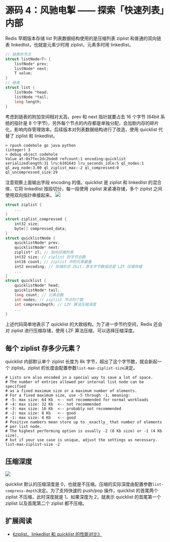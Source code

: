 
# 源码 4：风驰电掣 —— 探索「快速列表」内部

Redis 早期版本存储 list 列表数据结构使用的是压缩列表 ziplist 和普通的双向链表 linkedlist，也就是元素少时用 ziplist，元素多时用 linkedlist。

```c
// 链表的节点
struct listNode<T> {
    listNode* prev;
    listNode* next;
    T value;
}
// 链表
struct list {
    listNode *head;
    listNode *tail;
    long length;
}
```
考虑到链表的附加空间相对太高，prev 和 next 指针就要占去 16 个字节 (64bit 系统的指针是 8 个字节)，另外每个节点的内存都是单独分配，会加剧内存的碎片化，影响内存管理效率。后续版本对列表数据结构进行了改造，使用 quicklist 代替了 ziplist 和 linkedlist。
```
> rpush codehole go java python
(integer) 3
> debug object codehole
Value at:0x7fec2dc2bde0 refcount:1 encoding:quicklist serializedlength:31 lru:6101643 lru_seconds_idle:5 ql_nodes:1 ql_avg_node:3.00 ql_ziplist_max:-2 ql_compressed:0 ql_uncompressed_size:29
```
注意观察上面输出字段 encoding 的值。quicklist 是 ziplist 和 linkedlist 的混合体，它将 linkedlist 按段切分，每一段使用 ziplist 来紧凑存储，多个 ziplist 之间使用双向指针串接起来。
![](https://user-gold-cdn.xitu.io/2018/7/29/164e3b0b953f2fc7?w=1510&h=542&f=png&s=64217)
```c
struct ziplist {
    ...
}
struct ziplist_compressed {
    int32 size;
    byte[] compressed_data;
}
struct quicklistNode {
    quicklistNode* prev;
    quicklistNode* next;
    ziplist* zl; // 指向压缩列表
    int32 size; // ziplist 的字节总数
    int16 count; // ziplist 中的元素数量
    int2 encoding; // 存储形式 2bit，原生字节数组还是 LZF 压缩存储
    ...
}
struct quicklist {
    quicklistNode* head;
    quicklistNode* tail;
    long count; // 元素总数
    int nodes; // ziplist 节点的个数
    int compressDepth; // LZF 算法压缩深度
    ...
}
```
上述代码简单地表示了 quicklist 的大致结构。为了进一步节约空间，Redis 还会对 ziplist 进行压缩存储，使用 LZF 算法压缩，可以选择压缩深度。

## 每个 ziplist 存多少元素？

quicklist 内部默认单个 ziplist 长度为 8k 字节，超出了这个字节数，就会新起一个 ziplist。ziplist 的长度由配置参数`list-max-ziplist-size`决定。
```
# Lists are also encoded in a special way to save a lot of space.
# The number of entries allowed per internal list node can be specified
# as a fixed maximum size or a maximum number of elements.
# For a fixed maximum size, use -5 through -1, meaning:
# -5: max size: 64 Kb  <-- not recommended for normal workloads
# -4: max size: 32 Kb  <-- not recommended
# -3: max size: 16 Kb  <-- probably not recommended
# -2: max size: 8 Kb   <-- good
# -1: max size: 4 Kb   <-- good
# Positive numbers mean store up to _exactly_ that number of elements
# per list node.
# The highest performing option is usually -2 (8 Kb size) or -1 (4 Kb size),
# but if your use case is unique, adjust the settings as necessary.
list-max-ziplist-size -2
```

## 压缩深度

![](https://user-gold-cdn.xitu.io/2018/7/29/164e3d168aa62cc9?w=1348&h=532&f=png&s=73235)

quicklist 默认的压缩深度是 0，也就是不压缩。压缩的实际深度由配置参数`list-compress-depth`决定。为了支持快速的 push/pop 操作，quicklist 的首尾两个 ziplist 不压缩，此时深度就是 1。如果深度为 2，就表示 quicklist 的首尾第一个 ziplist 以及首尾第二个 ziplist 都不压缩。

## 扩展阅读

- [《ziplist、linkedlist 和 quicklist 的性能对比》](https://matt.sh/redis-quicklist)